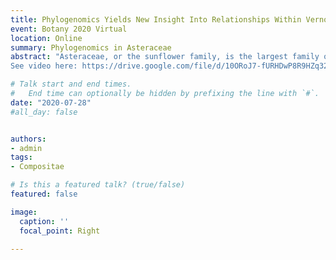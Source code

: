```yaml
---
title: Phylogenomics Yields New Insight Into Relationships Within Vernonieae (Asteraceae)
event: Botany 2020 Virtual
location: Online
summary: Phylogenomics in Asteraceae
abstract: "Asteraceae, or the sunflower family, is the largest family of flowering plants and is usually considered difficult to work with, not only due to its size, but also because of the abundant cases of polyploidy and ancient whole-genome duplications. Traditional molecular systematics studies were often impaired by the low levels of variation found in chloroplast markers and the high paralogy of traditional nuclear markers like ITS. Next-generation sequencing and novel phylogenomics methods, such as target capture and Hyb-Seq, have provided new ways of studying the phylogeny of the family with great success. While the resolution of the backbone of the family is in progress with some results already published, smaller studies focusing on internal clades of the phylogeny are important to increase sampling and allow morphological, biogeography, and diversification analyses, as well as serving as basis to test the current infrafamilial classification. Vernonieae is one of the largest tribes in the family, accounting for approximately 1,500 species. From the 1970s to the 1990s, the tribe went through several reappraisals, mainly due to the splitting of the mega genus Vernonia into several smaller segregates. Only three phylogenetic studies focusing on the Vernonieae have been published to date, both using a few molecular markers, overall presenting low resolution and support in deepest nodes, and presenting conflicting topologies when compared. In this study, we present the first attempt at studying the phylogeny of Vernonieae using phylogenomics. Even though our sampling includes only around 4% of the diversity of the tribe, we achieved complete resolution of the phylogeny with high support recovering approximately 700 nuclear markers obtained through target capture. We also analyzed the effect of missing data using two different matrices with different number of markers and the difference between concatenated and gene tree analysis.
See video here: https://drive.google.com/file/d/10ORoJ7-fURHDwP8R9HZq32Ggmf4KC3-X/view?usp=sharing"

# Talk start and end times.
#   End time can optionally be hidden by prefixing the line with `#`.
date: "2020-07-28"
#all_day: false


authors: 
- admin
tags: 
- Compositae

# Is this a featured talk? (true/false)
featured: false

image:
  caption: ''
  focal_point: Right

---
```


